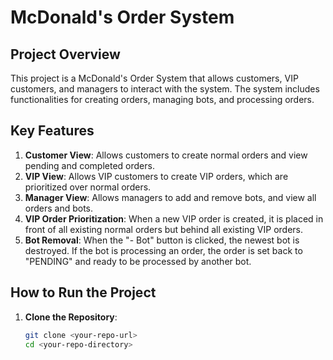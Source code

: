 # McDonald's Order System

## Project Overview

This project is a McDonald's Order System that allows customers, VIP customers, and managers to interact with the system. The system includes functionalities for creating orders, managing bots, and processing orders.

## Key Features

1. **Customer View**: Allows customers to create normal orders and view pending and completed orders.
2. **VIP View**: Allows VIP customers to create VIP orders, which are prioritized over normal orders.
3. **Manager View**: Allows managers to add and remove bots, and view all orders and bots.
4. **VIP Order Prioritization**: When a new VIP order is created, it is placed in front of all existing normal orders but behind all existing VIP orders.
5. **Bot Removal**: When the "- Bot" button is clicked, the newest bot is destroyed. If the bot is processing an order, the order is set back to "PENDING" and ready to be processed by another bot.



## How to Run the Project

1. **Clone the Repository**:
   ```sh
   git clone <your-repo-url>
   cd <your-repo-directory>
